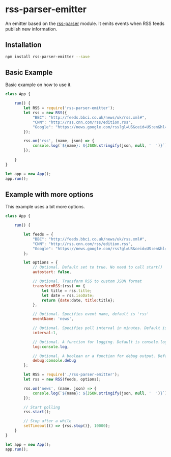 # rss-parser-emitter

An emitter based on the [rss-parser](https://www.npmjs.com/package/rss-parser) module. It emits events when RSS feeds publish new information.

## Installation

````bash
npm install rss-parser-emitter --save
````

## Basic Example

Basic example on how to use it.

````javascript
class App {

    run() {
        let RSS = require('rss-parser-emitter');
        let rss = new RSS({
            "BBC": "http://feeds.bbci.co.uk/news/uk/rss.xml#",
            "CNN": "http://rss.cnn.com/rss/edition.rss",
            "Google": "https://news.google.com/rss?gl=US&ceid=US:en&hl=en-US"
        });

        rss.on('rss', (name, json) => {
            console.log(`${name}: ${JSON.stringify(json, null, '  ')}`);
        });
        
    }
}

let app = new App();
app.run();
````

## Example with more options

This example uses a bit more options.

````javascript
class App {

    run() {

        let feeds = {
            "BBC": "http://feeds.bbci.co.uk/news/uk/rss.xml#",
            "CNN": "http://rss.cnn.com/rss/edition.rss",
            "Google": "https://news.google.com/rss?gl=US&ceid=US:en&hl=en-US"
        };

        let options = {
            // Optional. Default set to true. No need to call start()
            autostart: false,

            // Optional. Transform RSS to custom JSON format
            transformRSS:(rss) => {
                let title = rss.title;
                let date = rss.isoDate;
                return {date:date, title:title};
            },

            // Optional. Specifies event name, default is 'rss'
            eventName: 'news',

            // Optional. Specifies poll interval in minutes. Default is 5.
            interval:1,

            // Optional. A function for logging. Default is console.log
            log:console.log,

            // Optional. A boolean or a function for debug output. Default is false. If true, console.debug is used.
            debug:console.debug
        };

        let RSS = require('./rss-parser-emitter');
        let rss = new RSS(feeds, options);

        rss.on('news', (name, json) => {
            console.log(`${name}: ${JSON.stringify(json, null, '  ')}`);
        });

        // Start polling
        rss.start();

        // Stop after a while
        setTimeout(() => {rss.stop()}, 10000);
    }
}

let app = new App();
app.run();
````
